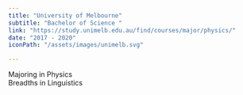 ```yaml
---
title: "University of Melbourne"
subtitle: "Bachelor of Science "
link: "https://study.unimelb.edu.au/find/courses/major/physics/"
date: "2017 - 2020"
iconPath: "/assets/images/unimelb.svg"

---
```

Majoring in Physics\
Breadths in Linguistics